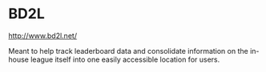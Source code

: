 # BD2L
http://www.bd2l.net/

Meant to help track leaderboard data and consolidate information on the in-house league itself into one easily accessible location for users.


